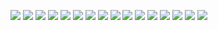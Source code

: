 ![](assets/SMG网络存储机制交流1.png)
![](assets/SMG网络存储机制交流2.png)
![](assets/SMG网络存储机制交流3.png)
![](assets/SMG网络存储机制交流4.png)
![](assets/SMG网络存储机制交流5.png)
![](assets/SMG网络存储机制交流6.png)
![](assets/SMG网络存储机制交流7.png)
![](assets/SMG网络存储机制交流8.png)
![](assets/SMG网络存储机制交流9.png)
![](assets/SMG网络存储机制交流10.png)
![](assets/SMG网络存储机制交流11.png)
![](assets/SMG网络存储机制交流12.png)
![](assets/SMG网络存储机制交流13.png)
![](assets/SMG网络存储机制交流14.png)
![](assets/SMG网络存储机制交流15.png)
![](assets/SMG网络存储机制交流16.png)
